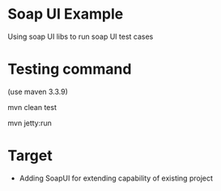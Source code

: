# Soap UI Example 

Using soap UI libs to run soap UI test cases 

# Testing command

(use maven 3.3.9)

mvn clean test

mvn jetty:run

# Target
- Adding SoapUI for extending capability of existing project 

